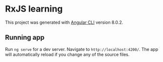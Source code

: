 # RxJS learning

This project was generated with [Angular CLI](https://github.com/angular/angular-cli) version 8.0.2.

## Running app

Run `ng serve` for a dev server. Navigate to `http://localhost:4200/`. The app will automatically reload if you change any of the source files.
